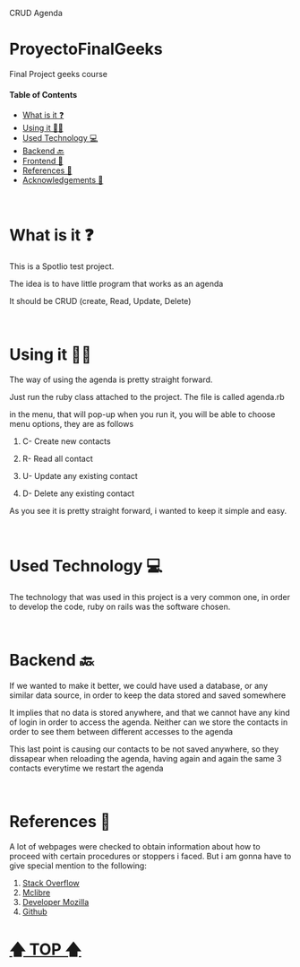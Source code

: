 
CRUD Agenda

# ProyectoFinalGeeks
Final Project geeks course



#### Table of Contents


- [What is it ❓](#What-is-it-)
- [Using it 🏃‍♀️](#Using-it-)
- [Used Technology 💻](#Used-Technology-)
- [Backend 🔙](#Backend-)
- [Frontend 🎨](#Frontend-)
- [References 🙌](#References-)
- [Acknowledgements 👏](#Acknowledgements-)


<br>

# What is it ❓

This is a Spotlio test project.

The idea is to have little program that works as an agenda

It should be CRUD (create, Read, Update, Delete)


<br>

# Using it 🏃‍♀️


The way of using  the agenda is pretty straight forward.

Just run the ruby class attached to the project. The file is called agenda.rb

in the menu, that will pop-up when you run it, you will be able to choose menu options, they are as follows
1. C- Create new contacts

2. R- Read all contact

3. U- Update any existing contact

4. D- Delete any existing contact

As you see it is pretty straight forward, i wanted to keep it simple and easy.

<br>

# Used Technology 💻

The technology that was used in this project is a very common one, in order to develop the code, ruby on rails was the software chosen.

<br>

# Backend 🔙

If we wanted to make it better, we could have used a database, or any similar data source, in order to keep the data stored and saved somewhere

It implies that no data is stored anywhere, and that we cannot have any kind of login in order to access the agenda. Neither can we store 
the contacts in order to see them between different accesses to the agenda 

This last point is causing our contacts to be not saved anywhere, so they dissapear when reloading the agenda, having again and again the
same 3 contacts everytime we restart the agenda

<br>

# References 🙌

A lot of webpages were checked to obtain information about how to proceed with certain procedures or stoppers i faced. But i am gonna have to give
special mention to the following:

1. [Stack Overflow](https://stackoverflow.com/)
2. [Mclibre](https://www.mclibre.org/)
3. [Developer Mozilla](https://developer.mozilla.org/es/)
4. [Github](https://github.com/)


# [🡅 TOP 🡅](#Table-of-Contents)  
